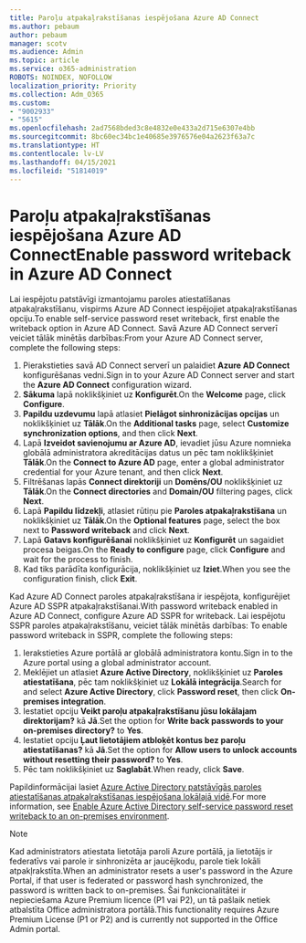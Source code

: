 ```yaml
---
title: Paroļu atpakaļrakstīšanas iespējošana Azure AD Connect
ms.author: pebaum
author: pebaum
manager: scotv
ms.audience: Admin
ms.topic: article
ms.service: o365-administration
ROBOTS: NOINDEX, NOFOLLOW
localization_priority: Priority
ms.collection: Adm_O365
ms.custom:
- "9002933"
- "5615"
ms.openlocfilehash: 2ad7568bded3c8e4832e0e433a2d715e6307e4bb
ms.sourcegitcommit: 8bc60ec34bc1e40685e3976576e04a2623f63a7c
ms.translationtype: HT
ms.contentlocale: lv-LV
ms.lasthandoff: 04/15/2021
ms.locfileid: "51814019"
---
```

# <a name="enable-password-writeback-in-azure-ad-connect"></a><span data-ttu-id="921cc-102">Paroļu atpakaļrakstīšanas iespējošana Azure AD Connect</span><span class="sxs-lookup"><span data-stu-id="921cc-102">Enable password writeback in Azure AD Connect</span></span>

<span data-ttu-id="921cc-103">Lai iespējotu patstāvīgi izmantojamu paroles atiestatīšanas atpakaļrakstīšanu, vispirms Azure AD Connect iespējojiet atpakaļrakstīšanas opciju.</span><span class="sxs-lookup"><span data-stu-id="921cc-103">To enable self-service password reset writeback, first enable the writeback option in Azure AD Connect.</span></span> <span data-ttu-id="921cc-104">Savā Azure AD Connect serverī veiciet tālāk minētās darbības:</span><span class="sxs-lookup"><span data-stu-id="921cc-104">From your Azure AD Connect server, complete the following steps:</span></span>

1. <span data-ttu-id="921cc-105">Pierakstieties savā AD Connect serverī un palaidiet **Azure AD Connect** konfigurēšanas vedni.</span><span class="sxs-lookup"><span data-stu-id="921cc-105">Sign in to your Azure AD Connect server and start the **Azure AD Connect** configuration wizard.</span></span>
2. <span data-ttu-id="921cc-106">**Sākuma** lapā noklikšķiniet uz **Konfigurēt**.</span><span class="sxs-lookup"><span data-stu-id="921cc-106">On the **Welcome** page, click **Configure**.</span></span>
3. <span data-ttu-id="921cc-107">**Papildu uzdevumu** lapā atlasiet **Pielāgot sinhronizācijas opcijas** un noklikšķiniet uz **Tālāk**.</span><span class="sxs-lookup"><span data-stu-id="921cc-107">On the **Additional tasks** page, select **Customize synchronization options**, and then click **Next**.</span></span>
4. <span data-ttu-id="921cc-108">Lapā **Izveidot savienojumu ar Azure AD**, ievadiet jūsu Azure nomnieka globālā administratora akreditācijas datus un pēc tam noklikšķiniet **Tālāk**.</span><span class="sxs-lookup"><span data-stu-id="921cc-108">On the **Connect to Azure AD** page, enter a global administrator credential for your Azure tenant, and then click **Next**.</span></span>
5. <span data-ttu-id="921cc-109">Filtrēšanas lapās **Connect direktoriji** un **Domēns/OU** noklikšķiniet uz **Tālāk**.</span><span class="sxs-lookup"><span data-stu-id="921cc-109">On the **Connect directories** and **Domain/OU** filtering pages, click **Next**.</span></span>
6. <span data-ttu-id="921cc-110">Lapā **Papildu līdzekļi**, atlasiet rūtiņu pie **Paroles atpakaļrakstīšana** un noklikšķiniet uz **Tālāk**.</span><span class="sxs-lookup"><span data-stu-id="921cc-110">On the **Optional features** page, select the box next to **Password writeback** and click **Next**.</span></span>
7. <span data-ttu-id="921cc-111">Lapā **Gatavs konfigurēšanai** noklikšķiniet uz **Konfigurēt** un sagaidiet procesa beigas.</span><span class="sxs-lookup"><span data-stu-id="921cc-111">On the **Ready to configure** page, click **Configure** and wait for the process to finish.</span></span>
8. <span data-ttu-id="921cc-112">Kad tiks parādīta konfigurācija, noklikšķiniet uz **Iziet**.</span><span class="sxs-lookup"><span data-stu-id="921cc-112">When you see the configuration finish, click **Exit**.</span></span>

<span data-ttu-id="921cc-113">Kad Azure AD Connect paroles atpakaļrakstīšana ir iespējota, konfigurējiet Azure AD SSPR atpakaļrakstīšanai.</span><span class="sxs-lookup"><span data-stu-id="921cc-113">With password writeback enabled in Azure AD Connect, configure Azure AD SSPR for writeback.</span></span>  <span data-ttu-id="921cc-114">Lai iespējotu SSPR paroles atpakaļrakstīšanu, veiciet tālāk minētās darbības: </span><span class="sxs-lookup"><span data-stu-id="921cc-114">To enable password writeback in SSPR, complete the following steps:</span></span>

1. <span data-ttu-id="921cc-115">Ierakstieties Azure portālā ar globālā administratora kontu.</span><span class="sxs-lookup"><span data-stu-id="921cc-115">Sign in to the Azure portal using a global administrator account.</span></span>
2. <span data-ttu-id="921cc-116">Meklējiet un atlasiet **Azure Active Directory**, noklikšķiniet uz **Paroles atiestatīšana**, pēc tam noklikšķiniet uz **Lokālā integrācija**.</span><span class="sxs-lookup"><span data-stu-id="921cc-116">Search for and select **Azure Active Directory**, click **Password reset**, then click **On-premises integration**.</span></span>
3. <span data-ttu-id="921cc-117">Iestatiet opciju **Veikt paroļu atpakaļrakstīšanu jūsu lokālajam direktorijam?** kā **Jā**.</span><span class="sxs-lookup"><span data-stu-id="921cc-117">Set the option for **Write back passwords to your on-premises directory?** to **Yes**.</span></span>
4. <span data-ttu-id="921cc-118">Iestatiet opciju **Ļaut lietotājiem atbloķēt kontus bez paroļu atiestatīšanas?** kā **Jā**.</span><span class="sxs-lookup"><span data-stu-id="921cc-118">Set the option for **Allow users to unlock accounts without resetting their password?** to **Yes**.</span></span>
5. <span data-ttu-id="921cc-119">Pēc tam noklikšķiniet uz **Saglabāt**.</span><span class="sxs-lookup"><span data-stu-id="921cc-119">When ready, click **Save**.</span></span>

<span data-ttu-id="921cc-120">Papildinformācijai lasiet [Azure Active Directory patstāvīgās paroles atiestatīšanas atpakaļrakstīšanas iespējošana lokālajā vidē](https://docs.microsoft.com/azure/active-directory/authentication/tutorial-enable-sspr-writeback).</span><span class="sxs-lookup"><span data-stu-id="921cc-120">For more information, see [Enable Azure Active Directory self-service password reset writeback to an on-premises environment](https://docs.microsoft.com/azure/active-directory/authentication/tutorial-enable-sspr-writeback).</span></span>

> [!NOTE]
>  <span data-ttu-id="921cc-121">Kad administrators atiestata lietotāja paroli Azure portālā, ja lietotājs ir federatīvs vai parole ir sinhronizēta ar jaucējkodu, parole tiek lokāli atpakļrakstīta.</span><span class="sxs-lookup"><span data-stu-id="921cc-121">When an administrator resets a user's password in the Azure Portal, if that user is federated or password hash synchronized, the password is written back to on-premises.</span></span> <span data-ttu-id="921cc-122">Šai funkcionalitātei ir nepieciešama Azure Premium licence (P1 vai P2), un tā pašlaik netiek atbalstīta Office administratora portālā.</span><span class="sxs-lookup"><span data-stu-id="921cc-122">This functionality requires Azure Premium License (P1 or P2) and is currently not supported in the Office Admin portal.</span></span>
